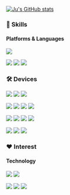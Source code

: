 [![Ju's GitHub stats](https://github-readme-stats-sigma-five.vercel.app/api?username=Pensive-dev&show_icons=true&count_private=true)](https://github.com/Pensive-dev/github-readme-stats)

### 💪 Skills
#### Platforms & Languages
<p>
    <img src="https://img.shields.io/badge/c%23-blueviolet?style=flat-square&logo=csharp&logoColor=white"/>
</p>
<p>
    <img src="https://img.shields.io/badge/-Unity-lightgrey?style=flat-square&logo=unity&logoColor=black"/>
    <img src="https://img.shields.io/badge/-Unreal-lightgrey?style=flat-square&logo=unrealengine&logoColor=black"/>
    <img src="https://img.shields.io/badge/ARCORE-blueviolet?style=flat-square"/>
</p>

### 🛠️ Devices
<p>
    <img src="https://img.shields.io/badge/Hololens-blue?style=flat-square"/>
    <img src="https://img.shields.io/badge/-Andorid-brightgreen?style=flat-square&logo=android&logoColor=white"/>
    <img src="https://img.shields.io/badge/iOS-lightgrey??style=flat-square"/>

</p>
<p>
    <img src="https://img.shields.io/badge/PicoVR-%23000000?style=flat-square"/>
    <img src="https://img.shields.io/badge/GearVR-%23091b3b?style=flat-square"/>
    <img src="https://img.shields.io/badge/CardboardVR-%23f7991e?style=flat-square&logo=googlecardboard&logoColor=white"/>
    <img src="https://img.shields.io/badge/Odyssey%20VR-%23050147?style=flat-square"/>
</p>
<p>
    <img src="https://img.shields.io/badge/-visualstudio-%235C2D91?style=flat-square&logo=visualstudio&logoColor=white"/>
    <img src="https://img.shields.io/badge/-Github-black?style=flat-square&logo=github&logoColor=white"/>
    <img src="https://img.shields.io/badge/-TortoiseSVN-%231287B1?style=flat-square"/>
    <img src="https://img.shields.io/badge/-Mantis-%23088A08?style=flat-square&logoColor=white"/>
</p>
<p>
    <img src="https://img.shields.io/badge/-Windows-blue?style=flat-square&logo=windows&logoColor=white"/>
    <img src="https://img.shields.io/badge/Slack-4A154B?style=flat-square&logo=Slack&logoColor=white"/>
    <img src="https://img.shields.io/badge/Jira-0052CC?style=flat-square&logo=Jira&logoColor=white"/>
</P>

### ❤️ Interest
#### Technology
<p>
    <img src="https://img.shields.io/badge/-Test%20Automation-%23ff7e70"/>
    <img src="https://img.shields.io/badge/-TDD-%23f55f8a"/>
</p>
<p>
    <img src="https://img.shields.io/badge/-Editor-%239ccbdb"/>
    <img src="https://img.shields.io/badge/-Library-green"/>
    <img src="https://img.shields.io/badge/-SDK-DD0B78"/>
</p>
